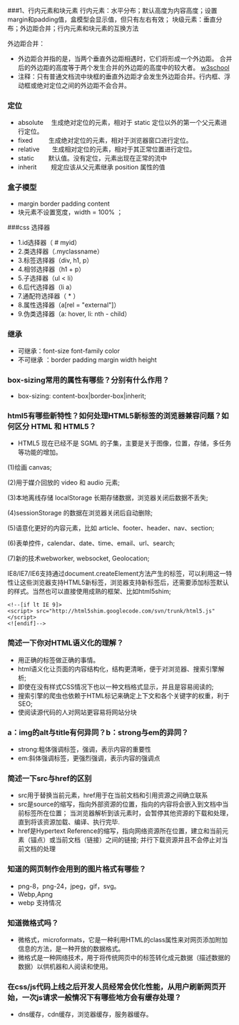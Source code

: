 ###1、行内元素和块元素
行内元素：水平分布；默认高度为内容高度；设置margin和padding值，盒模型会显示值，但只有左右有效；
块级元素：垂直分布；外边距合并；行内元素和块元素的互换方法

外边距合并：

* 外边距合并指的是，当两个垂直外边距相遇时，它们将形成一个外边距。
合并后的外边距的高度等于两个发生合并的外边距的高度中的较大者。
[w3school](http://www.w3school.com.cn/css/css_margin_collapsing.asp)
* 注释：只有普通文档流中块框的垂直外边距才会发生外边距合并。行内框、浮动框或绝对定位之间的外边距不会合并。

### 定位
* absolute　  生成绝对定位的元素，相对于 static 定位以外的第一个父元素进行定位。
* fixed 　　   生成绝对定位的元素，相对于浏览器窗口进行定位。
* relative　　生成相对定位的元素，相对于其正常位置进行定位。
* static　　   默认值。没有定位，元素出现在正常的流中
* inherit　　 规定应该从父元素继承 position 属性的值

### 盒子模型
* margin border padding content 
* 块元素不设置宽度，width = 100% ；

###css 选择器
* 1.id选择器（ # myid）
* 2.类选择器（.myclassname）
* 3.标签选择器（div, h1, p）
* 4.相邻选择器（h1 + p）
* 5.子选择器（ul < li）
* 6.后代选择器（li a）
* 7.通配符选择器（ * ）
* 8.属性选择器（a[rel = "external"]）
* 9.伪类选择器（a: hover, li: nth - child）

### 继承
* 可继承：font-size font-family color
* 不可继承 ：border padding margin width height

### box-sizing常用的属性有哪些？分别有什么作用？
* box-sizing: content-box|border-box|inherit;


### html5有哪些新特性？如何处理HTML5新标签的浏览器兼容问题？如何区分 HTML 和 HTML5？
* HTML5 现在已经不是 SGML 的子集，主要是关于图像，位置，存储，多任务等功能的增加。

(1)绘画 canvas;

(2)用于媒介回放的 video 和 audio 元素;

(3)本地离线存储 localStorage 长期存储数据，浏览器关闭后数据不丢失;

(4)sessionStorage 的数据在浏览器关闭后自动删除;

(5)语意化更好的内容元素，比如 article、footer、header、nav、section;

(6)表单控件，calendar、date、time、email、url、search;

(7)新的技术webworker, websocket, Geolocation;

IE8/IE7/IE6支持通过document.createElement方法产生的标签，可以利用这一特性让这些浏览器支持HTML5新标签，浏览器支持新标签后，还需要添加标签默认的样式。当然也可以直接使用成熟的框架、比如html5shim;

```
<!--[if lt IE 9]>
<script> src="http://html5shim.googlecode.com/svn/trunk/html5.js"</script>
<![endif]-->
```

### 简述一下你对HTML语义化的理解？
* 用正确的标签做正确的事情。
* html语义化让页面的内容结构化，结构更清晰，便于对浏览器、搜索引擎解析;
* 即使在没有样式CSS情况下也以一种文档格式显示，并且是容易阅读的;
* 搜索引擎的爬虫也依赖于HTML标记来确定上下文和各个关键字的权重，利于SEO;
* 使阅读源代码的人对网站更容易将网站分块

### a：img的alt与title有何异同？b：strong与em的异同？
* strong:粗体强调标签，强调，表示内容的重要性
* em:斜体强调标签，更强烈强调，表示内容的强调点

### 简述一下src与href的区别
* src用于替换当前元素，href用于在当前文档和引用资源之间确立联系
* src是source的缩写，指向外部资源的位置，指向的内容将会嵌入到文档中当前标签所在位置； 当浏览器解析到该元素时，会暂停其他资源的下载和处理，直到将该资源加载、编译、执行完毕.
* href是Hypertext Reference的缩写，指向网络资源所在位置，建立和当前元素（锚点）或当前文档（链接）之间的链接; 并行下载资源并且不会停止对当前文档的处理

### 知道的网页制作会用到的图片格式有哪些？
* png-8，png-24，jpeg，gif，svg。
* Webp,Apng
* webp 支持情况

### 知道微格式吗？
* 微格式，microformats，它是一种利用HTML的class属性来对网页添加附加信息的方法，是一种开放的数据格式。
* 微格式是一种网络技术，用于将传统网页中的标签转化成元数据（描述数据的数据）以供机器和人阅读和使用。

### 在css/js代码上线之后开发人员经常会优化性能，从用户刷新网页开始，一次js请求一般情况下有哪些地方会有缓存处理？
* dns缓存，cdn缓存，浏览器缓存，服务器缓存。
